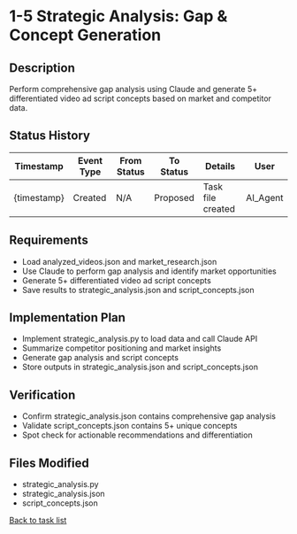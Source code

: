 # 1-5 Strategic Analysis: Gap & Concept Generation

## Description
Perform comprehensive gap analysis using Claude and generate 5+ differentiated video ad script concepts based on market and competitor data.

## Status History
| Timestamp | Event Type | From Status | To Status | Details | User |
|-----------|-----------|-------------|-----------|---------|------|
| {timestamp} | Created | N/A | Proposed | Task file created | AI_Agent |

## Requirements
- Load analyzed_videos.json and market_research.json
- Use Claude to perform gap analysis and identify market opportunities
- Generate 5+ differentiated video ad script concepts
- Save results to strategic_analysis.json and script_concepts.json

## Implementation Plan
- Implement strategic_analysis.py to load data and call Claude API
- Summarize competitor positioning and market insights
- Generate gap analysis and script concepts
- Store outputs in strategic_analysis.json and script_concepts.json

## Verification
- Confirm strategic_analysis.json contains comprehensive gap analysis
- Validate script_concepts.json contains 5+ unique concepts
- Spot check for actionable recommendations and differentiation

## Files Modified
- strategic_analysis.py
- strategic_analysis.json
- script_concepts.json

[Back to task list](./tasks.md) 